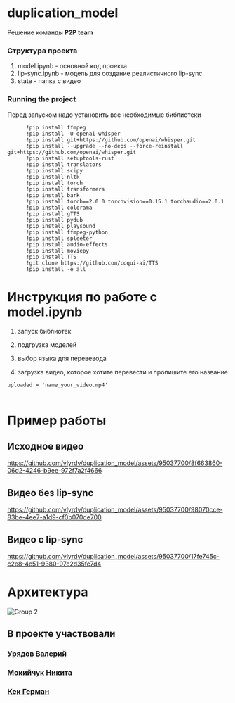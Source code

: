 # duplication_model


Решение команды **P2P team**

### Структура проекта

1. model.ipynb - основной код проекта
2. lip-sync.ipynb - модель для создание реалистичного lip-sync
3. state - папка с видео

### Running the project
Перед запуском надо установить все необходимые библиотеки
```   !pip install spleeter
      !pip install ffmpeg
      !pip install -U openai-whisper
      !pip install git+https://github.com/openai/whisper.git
      !pip install --upgrade --no-deps --force-reinstall git+https://github.com/openai/whisper.git
      !pip install setuptools-rust
      !pip install translators
      !pip install scipy
      !pip install nltk
      !pip install torch
      !pip install transformers
      !pip install bark
      !pip install torch==2.0.0 torchvision==0.15.1 torchaudio==2.0.1
      !pip install colorama
      !pip install gTTS
      !pip install pydub
      !pip install playsound
      !pip install ffmpeg-python
      !pip install spleeter
      !pip install audio-effects
      !pip install moviepy
      !pip install TTS
      !git clone https://github.com/coqui-ai/TTS
      !pip install -e all
```



# Инструкция по работе с model.ipynb

1. запуск библиотек

2. подгрузка моделей

3. выбор языка для перевевода

4. загрузка видео, которое хотите перевести и пропишите его название      

```uploaded = 'name_your_video.mp4' ```<br /><br />



# Пример работы


<h2> Исходное видео</h2>

https://github.com/vlyrdv/duplication_model/assets/95037700/8f663860-06d2-4246-b9ee-972f7a2f4666

<h2> Видео без lip-sync </h2>

https://github.com/vlyrdv/duplication_model/assets/95037700/98070cce-83be-4ee7-a1d9-cf0b070de700

<h2> Видео с lip-sync </h2>

https://github.com/vlyrdv/duplication_model/assets/95037700/17fe745c-c2e8-4c51-9380-97c2d35fc7d4

# Архитектура

![Group 2](https://github.com/vlyrdv/duplication_model/assets/95037700/4097702e-a20e-4352-ab7d-dd7f51720242)
<br>
<h2>В проекте участвовали </h2>
<h3><a href="https://github.com/vlyrdv">Урядов Валерий</a></h3>
<h3><a href="https://github.com/abrikosmna">Мокийчук Никита</a></h3>
<h3><a href="https://github.com/GermanKek-lab">Кек Герман</a></h3>
